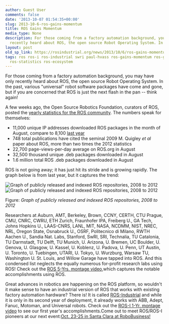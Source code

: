 ```yaml
---
author: Guest User
comments: false
date: '2013-10-07 01:54:35+00:00'
slug: 2013-10-6-ros-gains-momentum
title: ROS Gains Momentum
media_type: None
description: For those coming from a factory automation background, you may have only
  recently heard about ROS, the open source Robot Operating System. In the ...
layout: post
old_sp_link: https://rosindustrial.org/news/2013/10/6/ros-gains-momentum
tags: ros ros-i ros-industrial swri paul-hvass ros-gains-momentum ros-grows ros-stats
  ros-statistics ros-ecosystem
---
```


For those coming from a factory automation background, you may have only recently heard about ROS, the open source Robot Operating System. In the past, various "universal" robot software packages have come and gone, but if you are concerned that ROS is just the next flash in the pan -- think again!

A few weeks ago, the Open Source Robotics Foundation, curators of ROS, posted the [yearly statistics for the ROS community](http://download.ros.org/downloads/metrics/metrics-report-2013-08.pdf). The numbers speak for themselves:

* 11,000 unique IP addresses downloaded ROS packages in the month of August, compare to 8,100 [last year](http://download.ros.org/downloads/metrics/metrics-report-2012-07.pdf)
* 748 total publications have cited the seminal 2009 M. Quigley *et al* paper about ROS, more than two times the 2012 statistics
* 22,700 page-views-per-day average on ROS.org in August
* 32,500 thousand unique .deb packages downloaded in August
* 1.6 million total ROS .deb packages downloaded in August

ROS is not going away; it has just hit its stride and is growing rapidly. The graph below is from last year, but it captures the trend:

![Graph
of publicly released and indexed ROS repositories, 2008 to 2012](https://images.squarespace-cdn.com/content/v1/51df34b1e4b08840dcfd2841/1381104872678-HD0I3VI0AD1SGJMB67IQ/ROS_Package_Growth_2008-2012.jpg)![Graph
of publicly released and indexed ROS repositories, 2008 to 2012](https://images.squarespace-cdn.com/content/v1/51df34b1e4b08840dcfd2841/1381104872678-HD0I3VI0AD1SGJMB67IQ/ROS_Package_Growth_2008-2012.jpg)

Figure: *Graph
of publicly released and indexed ROS repositories, 2008 to 2012*

Researchers at Auburn, AMT, Berkeley, Brown, CCNY, CERTH, CTU Prague, CMU, CNRC, CWRU, ETH Zurich, Fraunhofer IPA, Freiberg U., GA Tech, Johns Hopkins U., LAAS-CNRS, LANL, MIT, NASA, NCDMM, NIST, NREC, NRL, Oregon State, Osnabruck U., OSRF, Politecnico di Milano, RWTH Aachen U., Sandia Nat. Labs, Stanford, SwRI, SRI, Technalia, TU Catalonia, TU Darmstadt, TU Delft, TU Munich, U. Arizona, U. Bremen, UC Boulder, U. Genova, U. Glasgow, U. Kassel, U. Koblenz, U. Padova, U. Penn, UT Austin, U. Toronto, U. Tuebingen, UTARI, U. Tokyo, U. Wurzburg, Warsaw TU, Washington U. St. Louis, and Willow Garage have tapped into ROS. And this condensed list neglects the equally numerous for-profit research labs using ROS! Check out the [ROS 5-Yrs. montage video](http://youtu.be/PGaXiLZD2KQ),which captures the notable accomplishments using ROS.

Great advances in robotics are happening on the ROS platform, so wouldn't it make sense to have an industrial version of ROS that works with existing factory automation hardware? There is! It is called [ROS-Industrial](http://rosindustrial.org/) and while it is only in its second year of deployment, it already works with ABB, Adept, Fanuc, Motoman, and Universal robots. Check out the [ROS-I 1-Yr. montage video](http://youtu.be/Ek8GKqmJ7n0) to see our first year's accomplishments.Come out to meet ROS/ROS-I pioneers at our next event:[Oct. 23-25 in Santa Clara at RoboBusiness!](http://www.ros.org/news/2013/09/robobusiness-is-coming-october-23-25th-in-santa-clara-ca.html)


